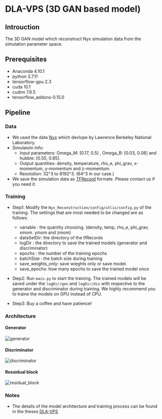 # DLA-VPS (3D GAN based model)

## Introuction

The 3D GAN model which reconstruct Nyx simulation data from the simulation parameter space.

## Prerequisites
* Anaconda 4.10.1
* python 3.7.11
* tensorflow-gpu 2.3
* cuda 10.1
* cudnn 7.6.5
* tensorflow_addons-0.15.0

## Pipeline

### Data
* We used the data [Nyx](https://amrex-astro.github.io/Nyx/) which devlope by Lawrence Berkeley National Laboratory. 
* Simulaiotn Info: 
  * Input parameters: Omega_M: [0.17, 0.5] , Omega_B: [0.03, 0.08] and hubble: [0.55, 0.85].
  * Output quantities: density, temperature, rho_e, phi_grav, x-momentum, y-momentum and z-momentum. 
  * Resolution: 32^3 to 8192^3. (64^3 in our case.)
* We save the simulation data as [TFRecord](https://www.tensorflow.org/tutorials/load_data/tfrecord) formate. Please contact us if you need it. 
### Training

* Step1: Modify the `Nyx_Reconstruction/config/utlis/config.py` of the training. The settings that are most needed to be changed are as follows:  
  * variable  : the quantity choosing. (density, temp, rho_e, phi_grav, xmom. ymom and zmom)
  * dataSetDir: the directory of the tfRecords
  * logDir    : the directory to save the trained models (generator and discriminator)
  * epochs    : the number of the training epochs
  * batchSize : the batch size during training
  * save_weights_only: save wieghts only or save model. 
  * save_epochs: how many epochs to save the trained model once
  
* Step2: Run `main.py` to start the training. The trained models will be saved under the `logDir/gen` and `logDir/dis` with respective to the generator and discriminator during training. We highly recommend you to traine the models on GPU instead of CPU.
* Step3: Buy a coffee and have patience!

### Architecture

#### Generator
![generator](https://user-images.githubusercontent.com/59753286/150675090-f6e2ac97-0860-4357-bba6-addba81955d7.png)
#### Discriminator 
![discriminator](https://user-images.githubusercontent.com/59753286/150675104-713c5835-e5e0-4203-8a3a-94a68f5904d7.png)
#### Ressidual block
![residual_block](https://user-images.githubusercontent.com/59753286/150675117-8bea2bdb-5bd0-47bb-b77a-2249d1001b40.jpg)

### Notes
* The details of the model architecture and training process can be found in the theses [DLA-VPS](https://www.airitilibrary.com/Publication/alDetailedMesh1?DocID=U0021-NTNU40243)
